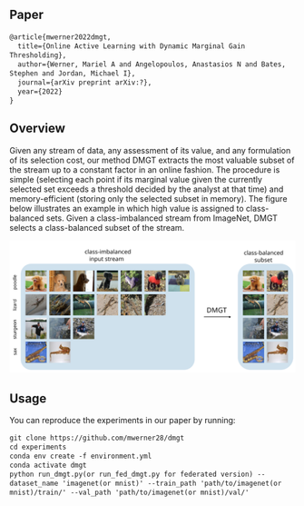 ## Paper
```
@article{mwerner2022dmgt,
  title={Online Active Learning with Dynamic Marginal Gain Thresholding},
  author={Werner, Mariel A and Angelopoulos, Anastasios N and Bates, Stephen and Jordan, Michael I},
  journal={arXiv preprint arXiv:?},
  year={2022}
}
```
## Overview
Given any stream of data, any assessment of its value, and any formulation of its selection cost, our method DMGT extracts the most valuable subset of the stream up to a constant factor in an online fashion. The procedure is simple (selecting each point if its marginal value given the currently selected set exceeds a threshold decided by the analyst at that time) and memory-efficient (storing only the selected subset in memory). The figure below illustrates an example in which high value is assigned to class-balanced sets. Given a class-imbalanced stream from ImageNet, DMGT selects a class-balanced subset of the stream. 
<p align="center">
  <img src="plots/outputs/figure1.svg">
</p>

## Usage
You can reproduce the experiments in our paper by running:
```
git clone https://github.com/mwerner28/dmgt
cd experiments
conda env create -f environment.yml
conda activate dmgt
python run_dmgt.py(or run_fed_dmgt.py for federated version) --dataset_name 'imagenet(or mnist)' --train_path 'path/to/imagenet(or mnist)/train/' --val_path 'path/to/imagenet(or mnist)/val/'
```
